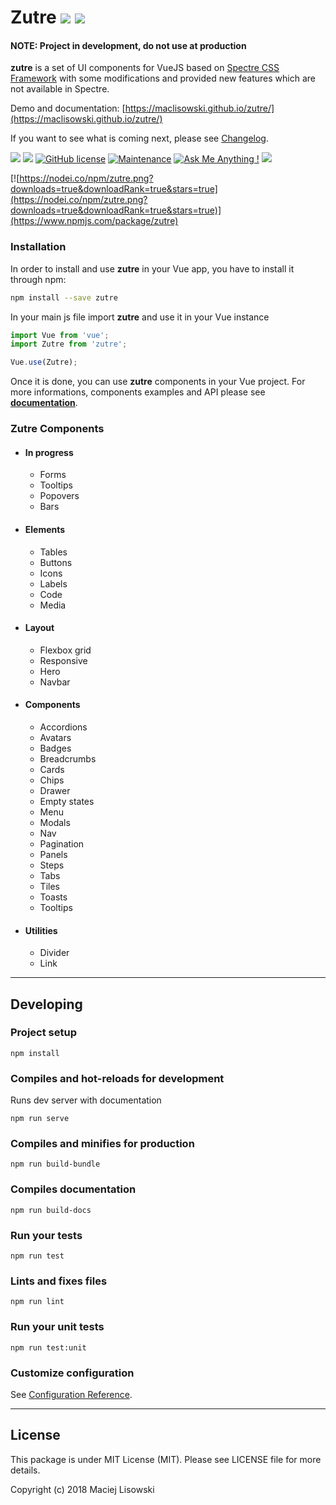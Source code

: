 # Zutre [![](https://img.shields.io/npm/v/zutre.svg)](https://www.npmjs.com/package/zutre) [![](https://img.shields.io/github/package-json/v/maclisowski/zutre.svg)](https://github.com/maclisowski/zutre) 

#### NOTE: Project in development, do not use at production

**zutre** is a set of UI components for VueJS based on [Spectre CSS Framework](https://github.com/picturepan2/spectre) with some modifications and provided new features which are not available in Spectre.

Demo and documentation: [https://maclisowski.github.io/zutre/](https://maclisowski.github.io/zutre/)

If you want to see what is coming next, please see [Changelog](https://github.com/maclisowski/zutre/blob/master/CHANGELOG.md).

[![](https://img.shields.io/github/issues/maclisowski/zutre.svg)](https://github.com/maclisowski/zutre/issues) ![](https://img.shields.io/github/languages/top/maclisowski/zutre.svg) [![GitHub license](https://img.shields.io/github/license/maclisowski/zutre.svg)](https://github.com/maclisowski/zutre/blob/master/LICENSE) [![Maintenance](https://img.shields.io/badge/Maintained%3F-yes-green.svg)](https://gitHub.com/maclisowski/zutre/) [![Ask Me Anything !](https://img.shields.io/badge/Ask%20me-anything-1abc9c.svg)](https://twitter.com/maclisowski) [![](https://img.shields.io/npm/dt/zutre.svg)](https://www.npmjs.com/package/zutre) 

[![https://nodei.co/npm/zutre.png?downloads=true&downloadRank=true&stars=true](https://nodei.co/npm/zutre.png?downloads=true&downloadRank=true&stars=true)](https://www.npmjs.com/package/zutre)


### Installation

In order to install and use **zutre** in your Vue app, you have to install it through npm: 

```bash
npm install --save zutre
```

In your main js file import **zutre** and use it in your Vue instance  

```js
import Vue from 'vue';
import Zutre from 'zutre';

Vue.use(Zutre);
```

Once it is done, you can use **zutre** components in your Vue project. For more informations, components examples and API please see **[documentation](https://maclisowski.github.io/zutre/)**.

### Zutre Components 
* #### In progress
  * Forms
  * Tooltips
  * Popovers
  * Bars
* #### Elements
  * Tables
  * Buttons
  * Icons
  * Labels
  * Code
  * Media
* #### Layout
  * Flexbox grid
  * Responsive
  * Hero
  * Navbar
* #### Components
  * Accordions
  * Avatars
  * Badges
  * Breadcrumbs
  * Cards
  * Chips
  * Drawer
  * Empty states
  * Menu
  * Modals
  * Nav
  * Pagination
  * Panels
  * Steps
  * Tabs
  * Tiles
  * Toasts
  * Tooltips
* #### Utilities
  * Divider
  * Link

---

## Developing
### Project setup
```
npm install
```

### Compiles and hot-reloads for development
Runs dev server with documentation 
```
npm run serve
```

### Compiles and minifies for production
```
npm run build-bundle
```

### Compiles documentation
```
npm run build-docs
```

### Run your tests
```
npm run test
```

### Lints and fixes files
```
npm run lint
```

### Run your unit tests
```
npm run test:unit
```

### Customize configuration
See [Configuration Reference](https://cli.vuejs.org/config/).

--- 

## License

This package is under MIT License (MIT). Please see LICENSE file for more details.

Copyright (c) 2018 Maciej Lisowski
